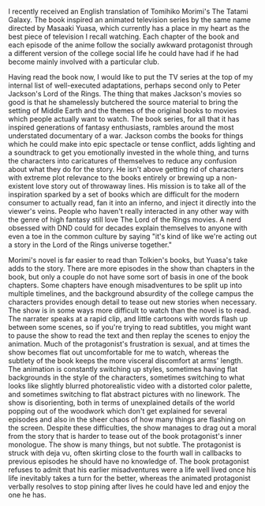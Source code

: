 I recently received an English translation of Tomihiko Morimi's The Tatami Galaxy. The book inspired an animated television series by the same name directed by Masaaki Yuasa, which currently has a place in my heart as the best piece of television I recall watching. Each chapter of the book and each episode of the anime follow the socially awkward protagonist through a different version of the college social life he could have had if he had become mainly involved with a particular club.

Having read the book now, I would like to put the TV series at the top of my internal list of well-executed adaptations, perhaps second only to Peter Jackson's Lord of the Rings. The thing that makes Jackson's movies so good is that he shamelessly butchered the source material to bring the setting of Middle Earth and the themes of the original books to movies which people actually want to watch. The book series, for all that it has inspired generations of fantasy enthusiasts, rambles around the most understated documentary of a war. Jackson combs the books for things which he could make into epic spectacle or tense conflict, adds lighting and a soundtrack to get you emotionally invested in the whole thing, and turns the characters into caricatures of themselves to reduce any confusion about what they do for the story. He isn't above getting rid of characters with extreme plot relevance to the books entirely or brewing up a non-existent love story out of throwaway lines. His mission is to take all of the inspiration sparked by a set of books which are difficult for the modern consumer to actually read, fan it into an inferno, and inject it directly into the viewer's veins. People who haven't really interacted in any other way with the genre of high fantasy still love The Lord of the Rings movies. A nerd obsessed with DND could for decades explain themselves to anyone with even a toe in the common culture by saying "it's kind of like we're acting out a story in the Lord of the Rings universe together."

Morimi's novel is far easier to read than Tolkien's books, but Yuasa's take adds to the story. There are more episodes in the show than chapters in the book, but only a couple do not have some sort of basis in one of the book chapters. Some chapters have enough misadventures to be split up into multiple timelines, and the background absurdity of the college campus the characters provides enough detail to tease out new stories when necessary. The show is in some ways more difficult to watch than the novel is to read. The narrater speaks at a rapid clip, and little cartoons with words flash up between some scenes, so if you're trying to read subtitles, you might want to pause the show to read the text and then replay the scenes to enjoy the animation. Much of the protagonist's frustration is sexual, and at times the show becomes flat out uncomfortable for me to watch, whereas the subtlety of the book keeps the more visceral discomfort at arms' length. The animation is constantly switching up styles, sometimes having flat backgrounds in the style of the characters, sometimes switching to what looks like slightly blurred photorealistic video with a distorted color palette, and sometimes switching to flat abstract pictures with no linework. The show is disorienting, both in terms of unexplained details of the world popping out of the woodwork which don't get explained for several episodes and also in the sheer chaos of how many things are flashing on the screen. Despite these difficulties, the show manages to drag out a moral from the story that is harder to tease out of the book protagonist's inner monologue. The show is many things, but not subtle. The protagonist is struck with deja vu, often skirting close to the fourth wall in callbacks to previous episodes he should have no knowledge of. The book protagonist refuses to admit that his earlier misadventures were a life well lived once his life inevitably takes a turn for the better, whereas the animated protagonist verbally resolves to stop pining after lives he could have led and enjoy the one he has.
